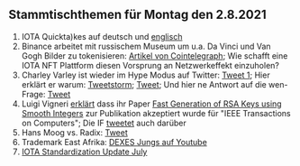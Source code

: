 ## Stammtischthemen für Montag den 2.8.2021

1. IOTA Quickta)kes auf deutsch und [englisch](https://www.youtube.com/watch?v=WSswLGWhJlk)
2. Binance arbeitet mit russischem Museum um u.a. Da Vinci und Van Gogh Bilder zu tokenisieren: [Artikel von Cointelegraph](https://cointelegraph.com/news/binance-and-russian-museum-to-tokenize-da-vinci-and-van-gogh-paintings/amp?__twitter_impression=true); 
Wie schafft eine IOTA NFT Plattform diesen Vorsprung an Netzwerkeffekt einzuholen?
3. Charley Varley ist wieder im Hype Modus auf Twitter: [Tweet 1](https://twitter.com/c_varley/status/1420109988022870023?s=20); Hier erklärt er warum: [Tweetstorm](https://twitter.com/c_varley/status/1419246327104409600?s=20); [Tweet](https://twitter.com/c_varley/status/1420136952402169858?s=20); Und hier ne Antwort auf die wen-Frage: [Tweet](https://twitter.com/c_varley/status/1420115126024294404?s=20)
4. Luigi Vigneri [erklärt](https://twitter.com/VekkioKonio/status/1419954154869506073?s=20) dass ihr Paper [Fast Generation of RSA Keys using Smooth Integers](https://ieeexplore.ieee.org/document/9478259) zur Publikation akzeptiert wurde für "IEEE Transactions on Computers"; Die IF [tweetet](https://twitter.com/iota/status/1420323185061507073) auch darüber
5. Hans Moog vs. Radix: [Tweet](https://twitter.com/hus_qy/status/1420100723577131014?s=20)
6. Trademark East Afrika: [DEXES Jungs auf Youtube](https://www.youtube.com/watch?v=6HDnx4BtXyw)
7. [IOTA Standardization Update July](https://blog.iota.org/standards-update-july-2021/)
